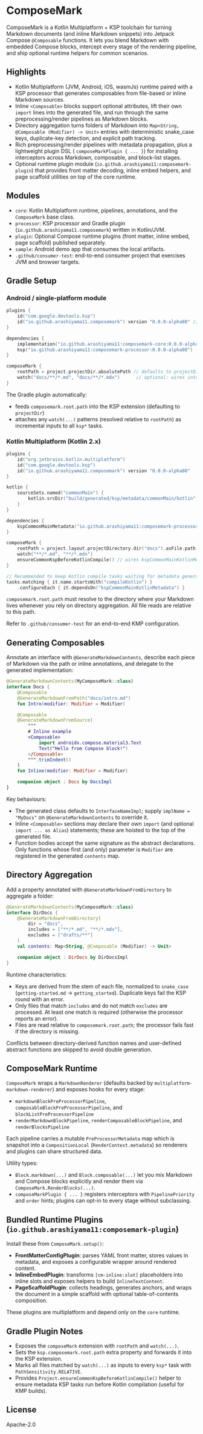 # ComposeMark

ComposeMark is a Kotlin Multiplatform + KSP toolchain for turning Markdown documents (and inline
Markdown snippets) into Jetpack Compose `@Composable` functions. It lets you blend Markdown with
embedded Compose blocks, intercept every stage of the rendering pipeline, and ship optional runtime
helpers for common scenarios.

## Highlights

- Kotlin Multiplatform (JVM, Android, iOS, wasmJs) runtime paired with a KSP processor that
  generates composables from file-based or inline Markdown sources.
- Inline `<Composable>` blocks support optional attributes, lift their own `import` lines into the
  generated file, and run through the same preprocessing/render pipelines as Markdown blocks.
- Directory aggregation turns folders of Markdown into `Map<String, @Composable (Modifier) -> Unit>`
  entries with deterministic snake_case keys, duplicate-key detection, and explicit path tracking.
- Rich preprocessing/render pipelines with metadata propagation, plus a lightweight plugin DSL (
  `composeMarkPlugin { ... }`) for installing interceptors across Markdown, composable, and
  block-list stages.
- Optional runtime plugin module (`io.github.arashiyama11:composemark-plugin`) that provides front
  matter decoding, inline embed helpers, and page scaffold utilities on top of the core runtime.

## Modules

- `core`: Kotlin Multiplatform runtime, pipelines, annotations, and the `ComposeMark` base class.
- `processor`: KSP processor and Gradle plugin (`io.github.arashiyama11.composemark`) written in
  Kotlin/JVM.
- `plugin`: Optional Compose runtime plugins (front matter, inline embed, page scaffold) published
  separately.
- `sample`: Android demo app that consumes the local artifacts.
- `.github/consumer-test`: end-to-end consumer project that exercises JVM and browser targets.

## Gradle Setup

### Android / single-platform module

```kotlin
plugins {
    id("com.google.devtools.ksp")
    id("io.github.arashiyama11.composemark") version "0.0.0-alpha08" // optional but recommended
}

dependencies {
    implementation("io.github.arashiyama11:composemark-core:0.0.0-alpha08")
    ksp("io.github.arashiyama11:composemark-processor:0.0.0-alpha08")
}

composeMark {
    rootPath = project.projectDir.absolutePath // defaults to projectDir
    watch("docs/**/*.md", "docs/**/*.mdx")      // optional: wires into every ksp* task input
}
```

The Gradle plugin automatically:

- feeds `composemark.root.path` into the KSP extension (defaulting to `projectDir`)
- attaches any `watch(...)` patterns (resolved relative to `rootPath`) as incremental inputs to all
  `ksp*` tasks.

### Kotlin Multiplatform (Kotlin 2.x)

```kotlin
plugins {
    id("org.jetbrains.kotlin.multiplatform")
    id("com.google.devtools.ksp")
    id("io.github.arashiyama11.composemark") version "0.0.0-alpha08"
}

kotlin {
    sourceSets.named("commonMain") {
        kotlin.srcDir("build/generated/ksp/metadata/commonMain/kotlin")
    }
}

dependencies {
    kspCommonMainMetadata("io.github.arashiyama11:composemark-processor:0.0.0-alpha08")
}

composeMark {
    rootPath = project.layout.projectDirectory.dir("docs").asFile.path
    watch("**/*.md", "**/*.mdx")
    ensureCommonKspBeforeKotlinCompile() // wires kspCommonMainKotlinMetadata before compile tasks
}

// Recommended to keep Kotlin compile tasks waiting for metadata generation:
tasks.matching { it.name.startsWith("compileKotlin") }
    .configureEach { it.dependsOn("kspCommonMainKotlinMetadata") }
```

`composemark.root.path` must resolve to the directory where your Markdown lives whenever you rely on
directory aggregation. All file reads are relative to this path.

Refer to `.github/consumer-test` for an end-to-end KMP configuration.

## Generating Composables

Annotate an interface with `@GenerateMarkdownContents`, describe each piece of Markdown via the path
or inline annotations, and delegate to the generated implementation:

```kotlin
@GenerateMarkdownContents(MyComposeMark::class)
interface Docs {
    @Composable
    @GenerateMarkdownFromPath("docs/intro.md")
    fun Intro(modifier: Modifier = Modifier)

    @Composable
    @GenerateMarkdownFromSource(
        """
        # Inline example
        <Composable>
            import androidx.compose.material3.Text
            Text("Hello from Compose block!")
        </Composable>
        """.trimIndent()
    )
    fun Inline(modifier: Modifier = Modifier)

    companion object : Docs by DocsImpl
}
```

Key behaviours:

- The generated class defaults to `InterfaceNameImpl`; supply `implName = "MyDocs"` on
  `@GenerateMarkdownContents` to override it.
- Inline `<Composable>` sections may declare their own `import` (and optional `import ... as Alias`)
  statements; these are hoisted to the top of the generated file.
- Function bodies accept the same signature as the abstract declarations. Only functions whose
  first (and only) parameter is `Modifier` are registered in the generated `contents` map.

## Directory Aggregation

Add a property annotated with `@GenerateMarkdownFromDirectory` to aggregate a folder:

```kotlin
@GenerateMarkdownContents(MyComposeMark::class)
interface DirDocs {
    @GenerateMarkdownFromDirectory(
        dir = "docs",
        includes = ["**/*.md", "**/*.mdx"],
        excludes = ["drafts/**"]
    )
    val contents: Map<String, @Composable (Modifier) -> Unit>

    companion object : DirDocs by DirDocsImpl
}
```

Runtime characteristics:

- Keys are derived from the stem of each file, normalized to `snake_case` (`getting-started.md` →
  `getting_started`). Duplicate keys fail the KSP round with an error.
- Only files that match `includes` and do not match `excludes` are processed. At least one match is
  required (otherwise the processor reports an error).
- Files are read relative to `composemark.root.path`; the processor fails fast if the directory is
  missing.

Conflicts between directory-derived function names and user-defined abstract functions are skipped
to avoid double generation.

## ComposeMark Runtime

`ComposeMark` wraps a `MarkdownRenderer` (defaults backed by `multiplatform-markdown-renderer`) and
exposes hooks for every stage:

- `markdownBlockPreProcessorPipeline`, `composableBlockPreProcessorPipeline`, and
  `blockListPreProcessorPipeline`
- `renderMarkdownBlockPipeline`, `renderComposableBlockPipeline`, and `renderBlocksPipeline`

Each pipeline carries a mutable `PreProcessorMetadata` map which is snapshot into a
`CompositionLocal` (`RenderContext.metadata`) so renderers and plugins can share structured data.

Utility types:

- `Block.markdown(...)` and `Block.composable(...)` let you mix Markdown and Compose blocks
  explicitly and render them via `ComposeMark.RenderBlocks(...)`.
- `composeMarkPlugin { ... }` registers interceptors with `PipelinePriority` and `order` hints;
  plugins can opt-in to every stage without subclassing.

## Bundled Runtime Plugins (`io.github.arashiyama11:composemark-plugin`)

Install these from `ComposeMark.setup()`:

- **FrontMatterConfigPlugin**: parses YAML front matter, stores values in metadata, and exposes a
  configurable wrapper around rendered content.
- **InlineEmbedPlugin**: transforms `[cm-inline:slot]` placeholders into inline slots and exposes
  helpers to build `InlineTextContent`.
- **PageScaffoldPlugin**: collects headings, generates anchors, and wraps the document in a simple
  scaffold with optional table-of-contents composition.

These plugins are multiplatform and depend only on the `core` runtime.

## Gradle Plugin Notes

- Exposes the `composeMark` extension with `rootPath` and `watch(...)`.
- Sets the `ksp.composemark.root.path` extra property and forwards it into the KSP extension.
- Marks all files matched by `watch(...)` as inputs to every `ksp*` task with
  `PathSensitivity.RELATIVE`.
- Provides `Project.ensureCommonKspBeforeKotlinCompile()` helper to ensure metadata KSP tasks run
  before Kotlin compilation (useful for KMP builds).

## License

Apache-2.0
